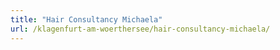 ```yaml
---
title: "Hair Consultancy Michaela"
url: /klagenfurt-am-woerthersee/hair-consultancy-michaela/
---
```

